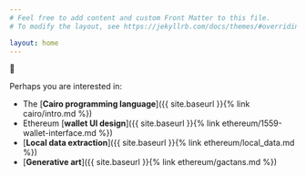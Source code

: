 ```yaml
---
# Feel free to add content and custom Front Matter to this file.
# To modify the layout, see https://jekyllrb.com/docs/themes/#overriding-theme-defaults

layout: home
---
```


:seedling:

Perhaps you are interested in:

- The
[**Cairo programming language**]({{ site.baseurl }}{% link cairo/intro.md %})
- Ethereum
[**wallet UI design**]({{ site.baseurl }}{% link ethereum/1559-wallet-interface.md %})
- [**Local data extraction**]({{ site.baseurl }}{% link ethereum/local_data.md %})
- [**Generative art**]({{ site.baseurl }}{% link ethereum/gactans.md %})

